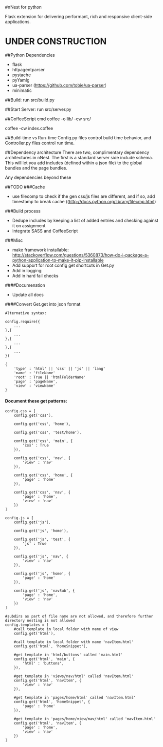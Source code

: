 #nNest for python

Flask extension for delivering performant, rich and responsive client-side applications.

# UNDER CONSTRUCTION

##Python Dependencies
* flask
* httpagentparser
* pystache
* pyYamlg
* ua-parser (https://github.com/tobie/ua-parser)
* minimatic

##Build:
run src/build.py

##Start Server:
run src/server.py

##CoffeeScript cmd
coffee -o lib/ -cw src/

coffee -cw index.coffee

##Build-time vs Run-time
Config.py files control build time behavior, and Controller.py files control run time.

##Dependency architecture
There are two, complimentary dependency architectures in nNest.  The first is a standard server side include schema.  
This will let you add includes (defined within a json file) to the global bundles and the page bundles.

Any dependencies beyond these 

##TODO
###Cache 
* use filecomp to check if the gen css/js files are different, and if so, add timestamp to break cache ((http://docs.python.org/library/filecmp.html)

###Build process
* Dedupe includes by keeping a list of added entries and checking against it on assignment
* Integrate SASS and CoffeeScript

###Misc
* make framework installable: http://stackoverflow.com/questions/5360873/how-do-i-package-a-python-application-to-make-it-pip-installable
* Add support for root config get shortcuts in Get.py
* Add in logging
* Add in hard fail checks

####Documenation
* Update all docs



####Convert Get.get into json format

	Alternative syntax:

	config.require({
		...
	},{
		...
	},{
		...
	},{
		...
	})

	{
		'type' : 'html' || 'css' || 'js' || 'lang'
		'name' : 'fileName'
		'root' : True || 'htmlFolderName'
		'page' : 'pageName',
		'view' : 'viewName'
	}
	
#### Document these get patterns:

	config.css = [
		config.get('css'),
		
		config.get('css', 'home'),
		
		config.get('css', 'test/home'),
		
		config.get('css', 'main', {
			'css' : True
		}),
		
		config.get('css', 'nav', {
			'view' : 'nav'
		}),
		
		config.get('css', 'home', {
			'page' : 'home'
		}),
		
		config.get('css', 'nav', {
			'page' : 'home',
			'view' : 'nav'
		})
	]

	config.js = [
		config.get('js'),
		
		config.get('js', 'home'),
		
		config.get('js', 'test', {
			'js' : True
		}),
		
		config.get('js', 'nav', {
			'view' : 'nav'
		}),
		
		config.get('js', 'home', {
			'page' : 'home'
		}),
		
		config.get('js', 'navSub', {
			'page' : 'home',
			'view' : 'nav'
		})
	]
	
	#subdirs as part of file name are not allowed, and therefore further directory nesting is not allowed
	config.templates = [
		#call template in local folder with name of view
		config.get('html'),
		
		#call template in local folder with name 'navItem.html'
		config.get('html', 'homeSnippet'),
		
		#get template in 'html/buttons' called 'main.html'
		config.get('html', 'main', {
			'html' : 'buttons',
		}),
		
		#get template in 'views/nav/html' called 'navItem.html'
		config.get('html', 'navItem', {
			'view' : 'nav'
		}),
		
		#get template in 'pages/home/html' called 'navItem.html'
		config.get('html', 'homeSnippet', {
			'page' : 'home'
		}),
		
		#get template in 'pages/home/view/nav/html' called 'navItem.html'
		config.get('html', 'navItem', {
			'page' : 'home',
			'view' : 'nav'
		})
	]
